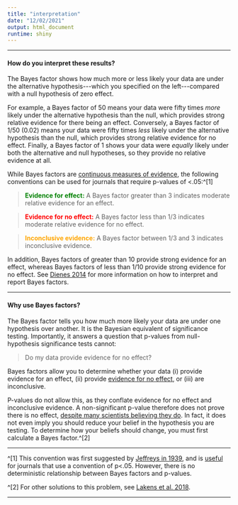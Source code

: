 ```yaml
---
title: "interpretation"
date: "12/02/2021"
output: html_document
runtime: shiny
---
```

***

#### How do you interpret these results?
The Bayes factor shows how much more or less likely your data are under the alternative hypothesis---which you specified on the left---compared with a null hypothesis of zero effect. 

For example, a Bayes factor of 50 means your data were fifty times  *more* likely under the alternative hypothesis than the null, which provides strong relative evidence for there being an effect. Conversely, a Bayes factor of 1/50 (0.02) means your data were fifty times  *less* likely under the alternative hypothesis than the null, which provides strong relative evidence for no effect. Finally, a Bayes factor of 1 shows your data were *equally* likely under both the alternative and null hypotheses, so they provide no relative evidence at all.


While Bayes factors are [continuous measures of evidence](https://psyarxiv.com/bua5n/), the following conventions can be used for journals that require p-values of <.05:^[1] 


> <span style="color:green">**Evidence for effect:**</span> A Bayes factor greater than 3 indicates moderate relative evidence for an effect.

> <span style="color:red">**Evidence for no effect:**</span> A Bayes factor less than 1/3 indicates moderate relative evidence for no effect.

> <span style="color:orange">**Inconclusive evidence:**</span> A Bayes factor between 1/3 and 3 indicates inconclusive evidence.

In addition, Bayes factors of greater than 10 provide strong evidence for an effect, whereas Bayes factors of less than 1/10 provide strong evidence for no effect. See [Dienes 2014](https://psyarxiv.com/yc7s5/) for more information on how to interpret and report Bayes factors.

***

#### Why use Bayes factors?

The Bayes factor tells you how much more likely your data are under one hypothesis over another. It is the Bayesian equivalent of significance testing. Importantly, it answers a question that p-values from null-hypothesis significance tests cannot: 

> Do my data provide evidence for no effect?

Bayes factors allow you to determine whether your data (i) provide evidence for an effect, (ii) provide [evidence for no effect](https://www.frontiersin.org/articles/10.3389/fpsyg.2014.00781/full), or (iii) are inconclusive. 

P-values do not allow this, as they conflate evidence for no effect and inconclusive evidence. A non-significant p-value therefore does not prove there is no effect, [despite many scientists believing they do](https://doi.org/10.1038/d41586-019-00857-9). In fact, it does not even imply you should reduce your belief in the hypothesis you are testing. To determine how your beliefs should change, you must first calculate a Bayes factor.^[2]



***

^[1] This convention was first suggested by [Jeffreys in 1939](https://scholar.google.com/scholar_lookup?title=Theory+of+probability&author=H+Jeffreys&publication_year=1939&), and is [useful](https://psyarxiv.com/bua5n/) for journals that use a convention of p<.05. However, there is no deterministic relationship between Bayes factors and p-values.

^[2] For other solutions to this problem, see  [Lakens et al. 2018](https://psyarxiv.com/qtzwr/).

***